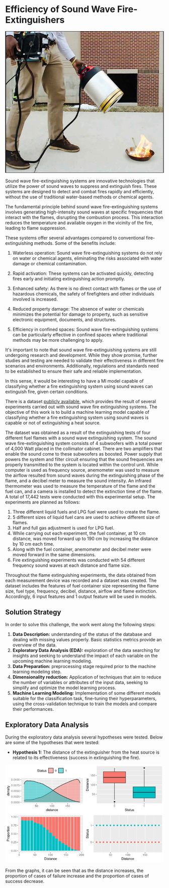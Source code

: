 # Efficiency of Sound Wave Fire-Extinguishers

<img src="img/cover.png" alt="Descrição da imagem" width="1000" height="450">


Sound wave fire-extinguishing systems are innovative technologies that utilize the power of sound waves to suppress and extinguish fires. These systems are designed to detect and combat fires rapidly and efficiently, without the use of traditional water-based methods or chemical agents.

The fundamental principle behind sound wave fire-extinguishing systems involves generating high-intensity sound waves at specific frequencies that interact with the flames, disrupting the combustion process. This interaction reduces the temperature and available oxygen in the vicinity of the fire, leading to flame suppression.

These systems offer several advantages compared to conventional fire-extinguishing methods. Some of the benefits include:

1. Waterless operation: Sound wave fire-extinguishing systems do not rely on water or chemical agents, eliminating the risks associated with water damage or chemical contamination.

2. Rapid activation: These systems can be activated quickly, detecting fires early and initiating extinguishing action promptly.

3. Enhanced safety: As there is no direct contact with flames or the use of hazardous chemicals, the safety of firefighters and other individuals involved is increased.

4. Reduced property damage: The absence of water or chemicals minimizes the potential for damage to property, such as sensitive electronic equipment, documents, and structures.

5. Efficiency in confined spaces: Sound wave fire-extinguishing systems can be particularly effective in confined spaces where traditional methods may be more challenging to apply.

It's important to note that sound wave fire-extinguishing systems are still undergoing research and development. While they show promise, further studies and testing are needed to validate their effectiveness in different fire scenarios and environments. Additionally, regulations and standards need to be established to ensure their safe and reliable implementation.

In this sense, it would be interesting to have a Ml model capable of classifying whether a fire extinguishing system using sound waves can extinguish fire, given certain conditions. 

There is a dataset [publicly available](https://www.muratkoklu.com/datasets/vtdhnd07.php), which provides the result of several experiments carried out with sound wave fire extinguishing systems. The objective of this work is to build a machine learning model capable of classifying whether a fire extinguishing system using sound waves is capable or not of extinguishing a heat source.

The dataset was obtained as a result of the extinguishing tests of four different fuel flames with a sound wave extinguishing system. The sound wave fire-extinguishing system consists of 4 subwoofers with a total power of 4,000 Watt placed in the collimator cabinet. There are two amplifiers that enable the sound come to these subwoofers as boosted. Power supply that powers the system and filter circuit ensuring that the sound frequencies are properly transmitted to the system is located within the control unit. While computer is used as frequency source, anemometer was used to measure the airflow resulted from sound waves during the extinguishing phase of the flame, and a decibel meter to measure the sound intensity. An infrared thermometer was used to measure the temperature of the flame and the fuel can, and a camera is installed to detect the extinction time of the flame. A total of 17,442 tests were conducted with this experimental setup. The experiments are planned as follows:
1. Three different liquid fuels and LPG fuel were used to create the flame.
2. 5 different sizes of liquid fuel cans are used to achieve different size of flames.
3. Half and full gas adjustment is used for LPG fuel.
4. While carrying out each experiment, the fuel container, at 10 cm distance, was moved forward up to 190 cm by increasing the distance by 10 cm each time.
5. Along with the fuel container, anemometer and decibel meter were moved forward in the same dimensions.
6. Fire extinguishing experiments was conducted with 54 different frequency sound waves at each distance and flame size.

Throughout the flame extinguishing experiments, the data obtained from each measurement device was recorded and a dataset was created. The dataset includes the features of fuel container size representing the flame size, fuel type, frequency, decibel, distance, airflow and flame extinction. Accordingly, 6 input features and 1 output feature will be used in models.

## Solution Strategy
In order to solve this challenge, the work went along the following steps:
1. **Data Description:** understanding of the status of the database and dealing with missing values properly. Basic statistics metrics provide an overview of the data.
2. **Exploratory Data Analysis (EDA):** exploration of the data searching for insights and seeking to understand the impact of each variable on the upcoming machine learning modeling.
3. **Data Preparation:** preprocessing stage required prior to the machine learning modeling step.
4. **Dimensionality reduction:** Application of techniques that aim to reduce the number of variables or attributes of the input data, seeking to simplify and optimize the model learning process.
5. **Machine Learning Modeling:** Implementation of some different models suitable for the classification task, fine-tuning their hyperparameters, using the cross-validation technique to train the models and compare their performances.

## Exploratory Data Analysis

During the exploratory data analysis several hypotheses were tested. Below are some of the hypotheses that were tested:

- **Hypothesis 1:** The distance of the extinguisher from the heat source is related to its effectiveness (success in extinguishing the fire).
   

![](img/H1.png)

From the graphs, it can be seen that as the distance increases, the proportion of cases of failure increase and the proportion of cases of success decrease.
